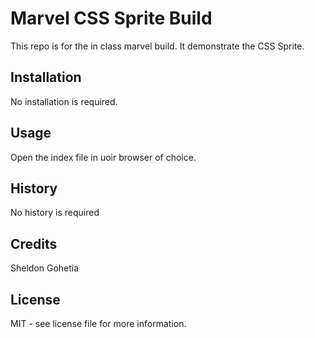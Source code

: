 # Marvel CSS Sprite Build

This repo is for the in class marvel build. It demonstrate the CSS Sprite.

## Installation

No installation is required.

## Usage

Open the index file in uoir browser of choice.

## History

No history is required

## Credits

Sheldon Gohetia

## License

MIT - see license file for more information.
